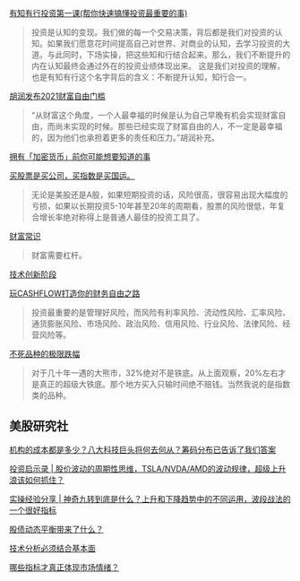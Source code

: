 [有知有行投资第一课(帮你快速搞懂投资最重要的事)](https://youzhiyouxing.cn/curriculum)
>投资是认知的变现。我们做的每一个交易决策，背后都是我们对投资的认知。如果我们愿意花时间提高自己对世界、对商业的认知，去学习投资的大道。与此同时，下场实操，把这些知和行结合起来。那么，我们不断提升的内在认知最终会通过外在的投资业绩体现出来。 这是我们对投资的理解，也是有知有行这个名字背后的含义：不断提升认知，知行合一。

[胡润发布2021财富自由门槛](https://www.williamlong.info/archives/6391.html)
>“从财富这个角度，一个人最幸福的时候是认为自己早晚有机会实现财富自由，而尚未实现的时候。那些已经实现了财富自由的人，不一定是最幸福的，因为他们也承担着更多的责任和压力。”胡润补充。

[拥有「加密货币」前你可能想要知道的事 ](https://sspai.com/post/65694)

[买股票是买公司，买指数是买国运。](https://www.bmpi.dev/money/passive-income-protfolio/202006/)
>无论是美股还是A股，如果短期投资的话，风险很高，很容易出现大幅度的亏损，如果以长期投资5-10年甚至20年的周期看，股票的风险很低，年复合增长率绝对称得上是普通人最佳的投资工具了。

[财富常识](https://www.bmpi.dev/self/how-to-get-rich/)
>财富需要杠杆。

[技术创新阶段](https://www.youtube.com/watch?v=l6wzydHQQ_M&t=518s&ab_channel=%E7%94%B5%E4%B8%B8%E7%A7%91%E6%8A%80AK)

[玩CASHFLOW打造你的财务自由之路](https://www.bmpi.dev/money/play-cashflow-to-build-your-financial-freedom/)
>投资最重要的是管理好风险，而风险有利率风险、流动性风险、汇率风险、通货膨胀风险、市场风险、政治风险、信用风险、行业风险、法律风险、经营风险等。

[不死品种的极限跌幅](https://mp.weixin.qq.com/s?__biz=MzIwMTIzNDMwNA==&mid=2653409641&idx=1&sn=76f39ee89835bed50c1d8c0af753be4a&chksm=8d227386ba55fa90cddea09924ec1bb0f1371a465bc1668d5d6bb58ee2790488b0abc03b0ebd#rd)
>对于几十年一遇的大熊市，32%绝对不是铁底。从上面观察，20%左右才是真正的超级大铁底。那个地方买入只输时间绝不赔钱。当然我说的是指数类的品种。

## 美股研究社

[机构的成本都是多少？八大科技巨头将何去何从？筹码分布已告诉了我们答案](https://www.youtube.com/watch?v=UWX7mdsThrM)

[投资启示录 | 股价波动的周期性思维，TSLA/NVDA/AMD的波动规律，超级上升浪该如何抓住？](https://www.youtube.com/watch?v=UdW5RbJAIIQ)

[实操经验分享 | 神奇九转到底是什么？上升和下降趋势中的不同运用，波段战法的一个很好指标](https://www.youtube.com/watch?v=LSEHv43RLsk&ab_channel=%E7%BE%8E%E8%82%A1%E7%A0%94%E7%A9%B6%E7%A4%BE)

[股债动态平衡带来了什么？](https://www.youtube.com/watch?v=NCV19kgR5fU&t=292s&ab_channel=%E7%BE%8E%E8%82%A1%E7%A0%94%E7%A9%B6%E7%A4%BE)

[技术分析必须结合基本面](https://www.youtube.com/watch?v=fh63ADL1Jkw&ab_channel=%E7%BE%8E%E8%82%A1%E7%A0%94%E7%A9%B6%E7%A4%BE)

[哪些指标才真正体现市场情绪？](https://www.youtube.com/watch?v=WQx79gzOmnM&ab_channel=%E7%BE%8E%E8%82%A1%E7%A0%94%E7%A9%B6%E7%A4%BE)
